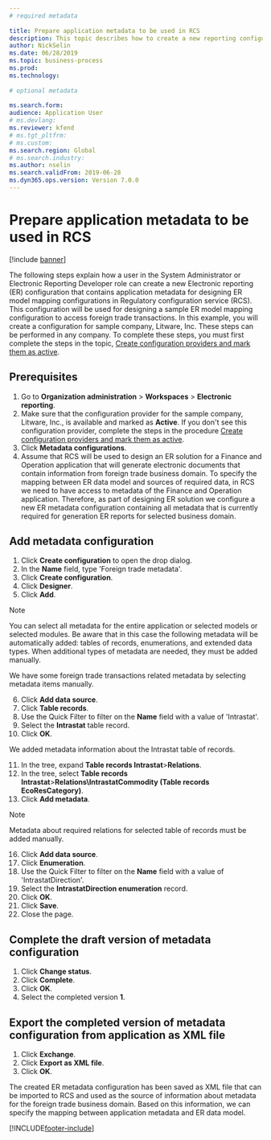 ```yaml
--- 
# required metadata 
 
title: Prepare application metadata to be used in RCS
description: This topic describes how to create a new reporting configuration that contains application metadata.
author: NickSelin
ms.date: 06/28/2019
ms.topic: business-process 
ms.prod:  
ms.technology:  
 
# optional metadata 
 
ms.search.form: 
audience: Application User 
# ms.devlang:  
ms.reviewer: kfend
# ms.tgt_pltfrm:  
# ms.custom:  
ms.search.region: Global
# ms.search.industry: 
ms.author: nselin
ms.search.validFrom: 2019-06-28 
ms.dyn365.ops.version: Version 7.0.0 
---
```

# Prepare application metadata to be used in RCS
[!include [banner](../../includes/banner.md)]

The following steps explain how a user in the System Administrator or Electronic Reporting Developer role can create a new Electronic reporting (ER) configuration that contains application metadata for designing ER model mapping configurations in Regulatory configuration service (RCS). This configuration will be used for designing a sample ER model mapping configuration to access foreign trade transactions. In this example, you will create a configuration for sample company, Litware, Inc. These steps can be performed in any company. To complete these steps, you must first complete the steps in the topic, [Create configuration providers and mark them as active](er-configuration-provider-mark-it-active-2016-11.md).

## Prerequisites
1.    Go to **Organization administration** > **Workspaces** > **Electronic reporting**. 
2.    Make sure that the configuration provider for the sample company, Litware, Inc., is available and marked as **Active**. If you don't see this configuration provider, complete the steps in the procedure [Create configuration providers and mark them as active](er-configuration-provider-mark-it-active-2016-11.md). 
3.    Click **Metadata configurations**. 
4.    Assume that RCS will be used to design an ER solution for a Finance and Operation application that will generate electronic documents that contain information from foreign trade business domain. To specify the mapping between ER data model and sources of required data, in RCS we need to have access to metadata of the Finance and Operation application. Therefore, as part of designing ER solution we configure a new ER metadata configuration containing all metadata that is currently required for generation ER reports for selected business domain. 

## Add metadata configuration 
1.    Click **Create configuration** to open the drop dialog. 
2.    In the **Name** field, type 'Foreign trade metadata'. 
3.    Click **Create configuration**. 
4.    Click **Designer**. 
5.    Click **Add**. 
  
> [!NOTE]
> You can select all metadata for the entire application or selected models or selected modules. Be aware that in this case the following metadata will be automatically added: tables of records, enumerations, and extended data types. When additional types of metadata are needed, they must be added manually. 
 
We have some foreign trade transactions related metadata by selecting metadata items manually. 
  
6.    Click **Add data source**. 
7.    Click **Table records**. 
8.    Use the Quick Filter to filter on the **Name** field with a value of 'Intrastat'. 
9.    Select the **Intrastat** table record. 
10.    Click **OK**.
  
We added metadata information about the Intrastat table of records. 
  
11.    In the tree, expand **Table records Intrastat**\>**Relations**. 
12.    In the tree, select **Table records Intrastat**\>**Relations\IntrastatCommodity (Table records EcoResCategory)**.     
13.    Click **Add metadata**. 
  
> [!NOTE]
> Metadata about required relations for selected table of records must be added manually. 
  
16.    Click **Add data source**. 
17.    Click **Enumeration**. 
18.    Use the Quick Filter to filter on the **Name** field with a value of 'IntrastatDirection'. 
19.    Select the **IntrastatDirection enumeration** record. 
20.    Click **OK**. 
21.    Click **Save**.  
22.    Close the page. 
  
## Complete the draft version of metadata configuration
1.    Click **Change status**. 
2.    Click **Complete**. 
3.    Click **OK**. 
4.    Select the completed version **1**. 
  
## Export the completed version of metadata configuration from application as XML file
1.    Click **Exchange**. 
2.    Click **Export as XML file**. 
3.    Click **OK**. 
    
The created ER metadata configuration has been saved as XML file that can be imported to RCS and used as the source of information about metadata for the foreign trade business domain. Based on this information, we can specify the mapping between application metadata and ER data model.


[!INCLUDE[footer-include](../../../../includes/footer-banner.md)]